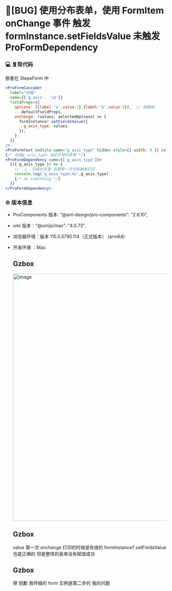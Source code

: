# 🐛[BUG] 使用分布表单，使用 FormItem onChange 事件 触发 formInstance.setFieldsValue 未触发 ProFormDependency

### 💻 复现代码

嵌套在 StepsForm 中

```jsx
<ProFormCascader
  label="分组"
  name={['g_axis', 'id']}
  fieldProps={{
    options: [{label:'a',value:1},{label:'b',value:2}],  // 假数据
    ...defaultFieldProps,
    onChange: (values, selectedOptions) => {
      formInstance?.setFieldsValue({
        g_axis_type: values,
      });
    },
  }}
/>
<ProFormText noStyle name="g_axis_type" hidden style={{ width: 0 }} colProps={{ xs: 0 }} />
{/* 依据g_axis_type 渲染不用的表单 */}
<ProFormDependency name={['g_axis_type']}>
  {({ g_axis_type }) => {
    //  ⚠️  问题在这里 这里第一次没有触发打印
    console.log('g_axis_type:%o',g_axis_type)
    {/* do something */}
  }}
</ProFormDependency>
```

### © 版本信息

- ProComponents 版本: "@ant-design/pro-components": "2.6.10",
- umi 版本："@umijs/max": "4.0.73",
- 浏览器环境：版本 115.0.5790.114（正式版本） (arm64)
- 开发环境 ：Mac

  ## Gzbox

  <img width="770" alt="image" src="https://github.com/ant-design/pro-components/assets/21010051/b0c31481-caec-4760-985a-469d1062030f">

  ## Gzbox

  value 第一次 onchange 打印的时候是有值的 formInstance?.setFieldsValue 也是正确的 但是整体的表单没有赋值成功

  ## Gzbox

  擦 抱歉 我传输的 form 实例是第二步的 我的问题

